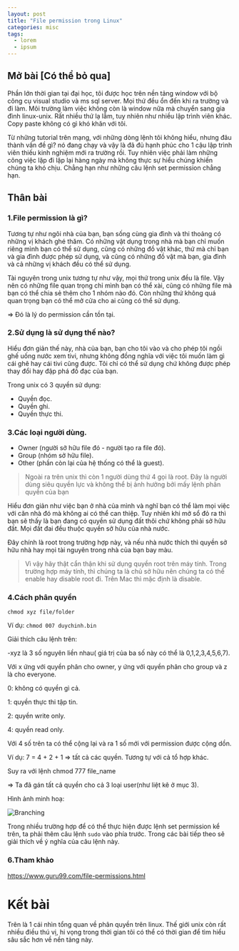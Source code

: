 ```yaml
---
layout: post
title: "File permission trong Linux"
categories: misc
tags:
  - lorem
  - ipsum
---
```



## Mở bài [Có thể bỏ qua]

Phần lớn thời gian tại đại học, tôi được học trên nền tảng window với bộ công cụ visual studio và ms sql server. Mọi thứ đều ổn đến khi ra trường và đi làm. Môi trường làm việc không còn là window nữa mà chuyển sang gia đình linux-unix. Rất nhiều thứ lạ lẫm, tuy nhiên như nhiều lập trình viên khác. Copy paste không có gì khó khăn với tôi.

Từ những tutorial trên mạng, với những dòng lệnh tôi không hiểu, nhưng đâu thành vấn đề gì? nó đang chạy và vậy là đã đủ hạnh phúc cho 1 cậu lập trình viên thiếu kinh nghiệm mới ra trường rồi. Tuy nhiên việc phải làm những công việc lặp đi lặp lại hàng ngày mà không thực sự hiểu chúng khiến chúng ta khó chịu. Chẳng hạn như những câu lệnh set permission chẳng hạn.

## Thân bài

### 1.File permission là gì?

Tương tự như ngôi nhà của bạn, bạn sống cùng gia đình và thi thoảng có những vị khách ghé thăm. Có những vật dụng trong nhà mà bạn chỉ muốn riêng mình bạn có thể sử dụng, cũng có những đồ vật khác, thứ mà chỉ bạn và gia đình được phép sử dụng, và cũng có những đồ vật mà bạn, gia đình và cả những vị khách đều có thể sử dụng.

Tài nguyên trong unix tương tự như vậy, mọi thứ trong unix đều là file. Vậy nên có những file quan trọng chỉ mình bạn có thể xài, cũng có những file mà bạn có thể chia sẻ thêm cho 1 nhóm nào đó. Còn những thứ không quá quan trọng bạn có thể mở cửa cho ai cũng có thể sử dụng. 

=> Đó là lý do permission cần tồn tại. 

### 2.Sử dụng là sử dụng thế nào?

Hiểu đơn giản thế này, nhà của bạn, bạn cho tôi vào và cho phép tôi ngồi ghế uống nước xem tivi, nhưng không đồng nghĩa với việc tôi muốn làm gì cái ghê hay cái tivi cũng được. Tôi chỉ có thể sử dụng chứ không được phép thay đổi hay đập phá đồ đạc của bạn. 

Trong unix có 3 quyền sử dụng: 

* Quyền đọc.
* Quyền ghi.
* Quyền thực thi.

### 3.Các loại người dùng.

* Owner (người sở hữu file đó - người tạo ra file đó).
* Group (nhóm sở hữu file).
* Other (phần còn lại của hệ thống có thể là guest).

> Ngoài ra trên unix thì còn 1 người dùng thứ 4 gọi là root. Đây là người dùng siêu quyền lực và không thể bị ảnh hưởng bởi mấy lệnh phân quyền của bạn

Hiểu đơn giản như việc bạn ở nhà của mình và nghĩ bạn có thể làm mọi việc với căn nhà đó mà không ai có thể can thiệp. Tuy nhiên khi mở sổ đỏ ra thì bạn sẽ thấy là bạn đang có quyền sử dụng đất thôi chứ không phải sở hữu đất. Mọi đất đai đều thuộc quyền sở hữu của nhà nước.

Đây chính là root trong trường hợp này, và nếu nhà nước thích thì quyền sở hữu nhà hay mọi tài nguyên trong nhà của bạn bay màu.

> Vì vậy hãy thật cẩn thận khi sử dụng quyền root trên máy tính. Trong trường hợp máy tính, thì chúng ta là chủ sở hữu nên chúng ta có thể enable hay disable root đi. Trên Mac thì mặc định là disable. 

### 4.Cách phân quyền

`chmod xyz file/folder` 

Ví dụ:  `chmod 007 duychinh.bin`

Giải thích câu lệnh trên: 

-xyz là 3 số nguyên liền nhau( giá trị của ba số này có thể là 0,1,2,3,4,5,6,7).

Với x ứng với quyền phân cho owner, y ứng với quyền phân cho group và z là cho everyone. 

0: không có quyền gì cả.

1: quyền thực thi tập tin.

2: quyền write only.

4: quyền read only.

Với 4 số trên ta có thể cộng lại và ra 1 số mới với permission được cộng dồn. 

Ví dụ: 7 = 4 + 2 + 1 => tất cả các quyền. Tương tự với cả tổ hợp khác.

Suy ra với lệnh chmod 777 file_name 

=> Ta đã gán tất cả quyền cho cả 3 loại user(như liệt kê ở mục 3).

Hình ảnh minh hoạ: 

![Branching](http://www.macinstruct.com/images/permissions/permissions1.png)

Trong nhiều trường hợp để có thể thực hiện được lệnh set permission kể trên, ta phải thêm câu lệnh `sudo`
vào phía trước. Trong các bài tiếp theo sẽ giải thích về ý nghĩa của câu lệnh này.

### 6.Tham khảo

https://www.guru99.com/file-permissions.html

# Kết bài

Trên là 1 cái nhìn tổng quan về phân quyền trên linux. Thế giới unix còn rất nhiều điều thú vị, hi vọng trong thời gian tôi có thể có thời gian để tìm hiểu sâu sắc hơn về nền tảng này.